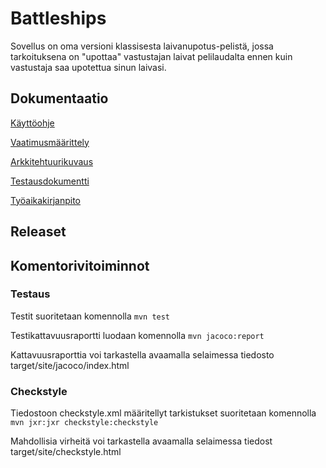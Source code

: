# Battleships

Sovellus on oma versioni klassisesta laivanupotus-pelistä, jossa tarkoituksena on "upottaa" vastustajan laivat pelilaudalta ennen kuin vastustaja saa upotettua sinun laivasi.

## Dokumentaatio

[Käyttöohje](https://github.com/Miniaya/ot-harjoitustyo/blob/master/dokumentaatio/kayttoohje.md)

[Vaatimusmäärittely](https://github.com/Miniaya/ot-harjoitustyo/blob/master/dokumentaatio/vaatimusmaarittely.md)

[Arkkitehtuurikuvaus](https://github.com/Miniaya/ot-harjoitustyo/blob/master/dokumentaatio/arkkitehtuuri.md)

[Testausdokumentti](https://github.com/Miniaya/ot-harjoitustyo/blob/master/dokumentaatio/testaus.md)

[Työaikakirjanpito](https://github.com/Miniaya/ot-harjoitustyo/blob/master/dokumentaatio/tuntikirjanpito.md)

## Releaset

## Komentorivitoiminnot

### Testaus

Testit suoritetaan komennolla `mvn test`

Testikattavuusraportti luodaan komennolla `mvn jacoco:report`

Kattavuusraporttia voi tarkastella avaamalla selaimessa tiedosto target/site/jacoco/index.html

### Checkstyle

Tiedostoon checkstyle.xml määritellyt tarkistukset suoritetaan komennolla `mvn jxr:jxr checkstyle:checkstyle`

Mahdollisia virheitä voi tarkastella avaamalla selaimessa tiedost target/site/checkstyle.html
